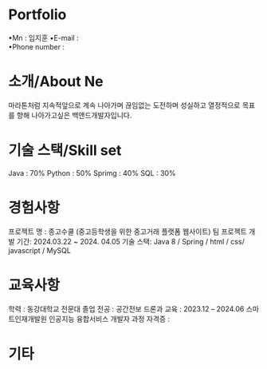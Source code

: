 # Portfolio
•Mn : 임지훈
•E-mail :     
•Phone number : 
# 소개/About Ne
마라톤처럼 지속적앞으로 계속 나아가며 끊임없는 도전하며 성실하고 열정적으로 목표를 향해 나아가고싶은 백앤드개발자입니다.

# 기술 스택/Skill set
Java : 70%
Python : 50%
Sprimg : 40%
SQL :  30%


# 경험사항
프로젝트 명 : 종고수쿨 
(중고등학생을 위한 중고거래 플랫폼 웹사이트)
팀 프로젝트 개발 기간: 2024.03.22 ~ 2024. 04.05
기술 스택:
Java 8 / Spring / html / css/ javascript / MySQL


# 교육사항
학력 : 동강대학교 전문대 졸업 
전공 : 공간전보 드론과
교육 :
 2023.12 – 2024.06	스마트인재개발원	인공지능 융합서비스 개발자 과정
자격증 : 

# 기타
